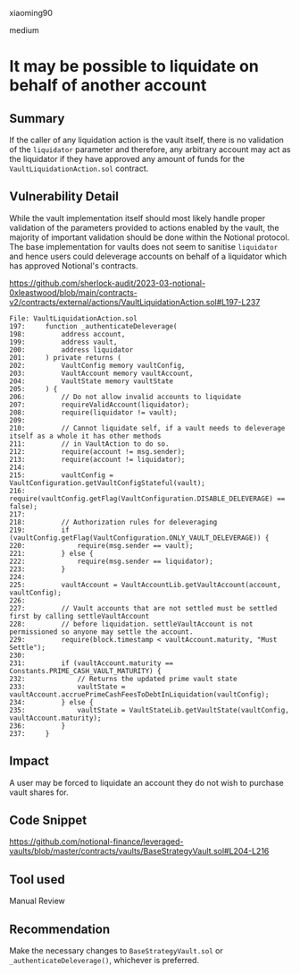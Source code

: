 xiaoming90

medium

# It may be possible to liquidate on behalf of another account

## Summary

If the caller of any liquidation action is the vault itself, there is no validation of the `liquidator` parameter and therefore, any arbitrary account may act as the liquidator if they have approved any amount of funds for the `VaultLiquidationAction.sol` contract.

## Vulnerability Detail

While the vault implementation itself should most likely handle proper validation of the parameters provided to actions enabled by the vault, the majority of important validation should be done within the Notional protocol. The base implementation for vaults does not seem to sanitise `liquidator` and hence users could deleverage accounts on behalf of a liquidator which has approved Notional's contracts.

https://github.com/sherlock-audit/2023-03-notional-0xleastwood/blob/main/contracts-v2/contracts/external/actions/VaultLiquidationAction.sol#L197-L237

```solidity
File: VaultLiquidationAction.sol
197:     function _authenticateDeleverage(
198:         address account,
199:         address vault,
200:         address liquidator
201:     ) private returns (
202:         VaultConfig memory vaultConfig,
203:         VaultAccount memory vaultAccount,
204:         VaultState memory vaultState
205:     ) {
206:         // Do not allow invalid accounts to liquidate
207:         requireValidAccount(liquidator);
208:         require(liquidator != vault);
209: 
210:         // Cannot liquidate self, if a vault needs to deleverage itself as a whole it has other methods 
211:         // in VaultAction to do so.
212:         require(account != msg.sender);
213:         require(account != liquidator);
214: 
215:         vaultConfig = VaultConfiguration.getVaultConfigStateful(vault);
216:         require(vaultConfig.getFlag(VaultConfiguration.DISABLE_DELEVERAGE) == false);
217: 
218:         // Authorization rules for deleveraging
219:         if (vaultConfig.getFlag(VaultConfiguration.ONLY_VAULT_DELEVERAGE)) {
220:             require(msg.sender == vault);
221:         } else {
222:             require(msg.sender == liquidator);
223:         }
224: 
225:         vaultAccount = VaultAccountLib.getVaultAccount(account, vaultConfig);
226: 
227:         // Vault accounts that are not settled must be settled first by calling settleVaultAccount
228:         // before liquidation. settleVaultAccount is not permissioned so anyone may settle the account.
229:         require(block.timestamp < vaultAccount.maturity, "Must Settle");
230: 
231:         if (vaultAccount.maturity == Constants.PRIME_CASH_VAULT_MATURITY) {
232:             // Returns the updated prime vault state
233:             vaultState = vaultAccount.accruePrimeCashFeesToDebtInLiquidation(vaultConfig);
234:         } else {
235:             vaultState = VaultStateLib.getVaultState(vaultConfig, vaultAccount.maturity);
236:         }
237:     }
```

## Impact

A user may be forced to liquidate an account they do not wish to purchase vault shares for.

## Code Snippet

https://github.com/notional-finance/leveraged-vaults/blob/master/contracts/vaults/BaseStrategyVault.sol#L204-L216

## Tool used

Manual Review

## Recommendation

Make the necessary changes to `BaseStrategyVault.sol` or `_authenticateDeleverage()`, whichever is preferred.